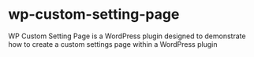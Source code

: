 # wp-custom-setting-page
WP Custom Setting Page is a WordPress plugin designed to demonstrate how to create a custom settings page within a WordPress plugin
